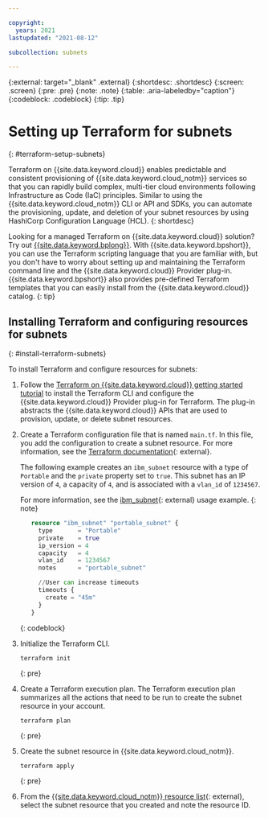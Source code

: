 ```yaml
---

copyright:
  years: 2021
lastupdated: "2021-08-12"

subcollection: subnets

---
```


{:external: target="_blank" .external}
{:shortdesc: .shortdesc}
{:screen: .screen}
{:pre: .pre}
{:note: .note}
{:table: .aria-labeledby="caption"}
{:codeblock: .codeblock}
{:tip: .tip}


# Setting up Terraform for subnets
{: #terraform-setup-subnets}

Terraform on {{site.data.keyword.cloud}} enables predictable and consistent provisioning of {{site.data.keyword.cloud_notm}} services so that you can rapidly build complex, multi-tier cloud environments following Infrastructure as Code (IaC) principles. Similar to using the {{site.data.keyword.cloud_notm}} CLI or API and SDKs, you can automate the provisioning, update, and deletion of your subnet resources by using HashiCorp Configuration Language (HCL).
{: shortdesc}

Looking for a managed Terraform on {{site.data.keyword.cloud}} solution? Try out [{{site.data.keyword.bplong}}](/docs/schematics?topic=schematics-getting-started). With {{site.data.keyword.bpshort}}, you can use the Terraform scripting language that you are familiar with, but you don't have to worry about setting up and maintaining the Terraform command line and the {{site.data.keyword.cloud}} Provider plug-in. {{site.data.keyword.bpshort}} also provides pre-defined Terraform templates that you can easily install from the {{site.data.keyword.cloud}} catalog.
{: tip}

## Installing Terraform and configuring resources for subnets
{: #install-terraform-subnets}

To install Terraform and configure resources for subnets:

1. Follow the [Terraform on {{site.data.keyword.cloud}} getting started tutorial](/docs/ibm-cloud-provider-for-terraform?topic=ibm-cloud-provider-for-terraform-getting-started) to install the Terraform CLI and configure the {{site.data.keyword.cloud}} Provider plug-in for Terraform. The plug-in abstracts the {{site.data.keyword.cloud}} APIs that are used to provision, update, or delete subnet resources.

1. Create a Terraform configuration file that is named `main.tf`. In this file, you add the configuration to create a subnet resource. For more information, see the [Terraform documentation](https://www.terraform.io/docs/language/index.html){: external}.

   The following example creates an `ibm_subnet` resource with a type of `Portable` and the `private` property set to `true`. This subnet has an IP version of `4`, a capacity of `4`, and is associated with a `vlan_id` of `1234567`.

      For more information, see the [ibm_subnet](https://registry.terraform.io/providers/IBM-Cloud/ibm/latest/docs/resources/subnet){: external} usage example.
      {: note}

   ```terraform
      resource "ibm_subnet" "portable_subnet" {
        type       = "Portable"
        private    = true
        ip_version = 4
        capacity   = 4
        vlan_id    = 1234567
        notes      = "portable_subnet"

        //User can increase timeouts
        timeouts {
          create = "45m"
        }
      }
   ```
   {: codeblock}

1. Initialize the Terraform CLI.

   ```
   terraform init
   ```
   {: pre}

1. Create a Terraform execution plan. The Terraform execution plan summarizes all the actions that need to be run to create the subnet resource in your account.

   ```
   terraform plan
   ```
   {: pre}

1. Create the subnet resource in {{site.data.keyword.cloud_notm}}.

   ```
   terraform apply
   ```
   {: pre}

1. From the [{{site.data.keyword.cloud_notm}} resource list](/resources){: external}, select the subnet resource that you created and note the resource ID.

